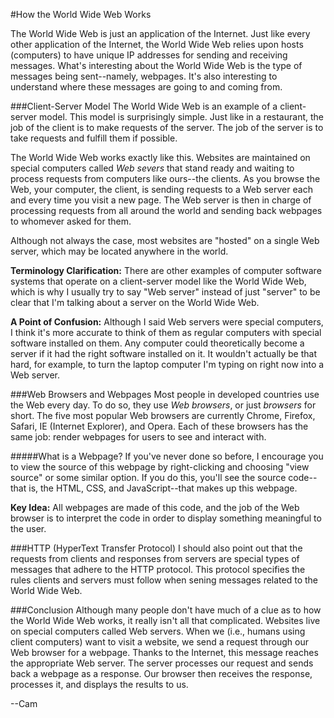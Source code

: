 #How the World Wide Web Works

The World Wide Web is just an application of the Internet. Just like every other application of the Internet, the World Wide Web relies upon hosts (computers) to have unique IP addresses for sending and receiving messages. What's interesting about the World Wide Web is the type of messages being sent--namely, webpages. It's also interesting to understand where these messages are going to and coming from.

###Client-Server Model
The World Wide Web is an example of a client-server model. This model is surprisingly simple. Just like in a restaurant, the job of the client is to make requests of the server. The job of the server is to take requests and fulfill them if possible.

The World Wide Web works exactly like this. Websites are maintained on special computers called *Web severs* that stand ready and waiting to process requests from computers like ours--the clients. As you browse the Web, your computer, the client, is sending requests to a Web server each and every time you visit a new page. The Web server is then in charge of processing requests from all around the world and sending back webpages to whomever asked for them.

Although not always the case, most websites are "hosted" on a single Web server, which may be located anywhere in the world.

**Terminology Clarification:** There are other examples of computer software systems that operate on a client-server model like the World Wide Web, which is why I usually try to say "Web server" instead of just "server" to be clear that I'm talking about a server on the World Wide Web.

**A Point of Confusion:** Although I said Web servers were special computers, I think it's more accurate to think of them as regular computers with special software installed on them. Any computer could theoretically become a server if it had the right software installed on it. It wouldn't actually be that hard, for example, to turn the laptop computer I'm typing on right now into a Web server.

###Web Browsers and Webpages
Most people in developed countries use the Web every day. To do so, they use *Web browsers*, or just *browsers* for short. The five most popular Web browsers are currently Chrome, Firefox, Safari, IE (Internet Explorer), and Opera. Each of these browsers has the same job: render webpages for users to see and interact with.

#####What is a Webpage?
If you've never done so before, I encourage you to view the source of this webpage by right-clicking and choosing "view source" or some similar option. If you do this, you'll see the source code--that is, the HTML, CSS, and JavaScript--that makes up this webpage.

**Key Idea:** All webpages are made of this code, and the job of the Web browser is to interpret the code in order to display something meaningful to the user.

###HTTP (HyperText Transfer Protocol)
I should also point out that the requests from clients and responses from servers are special types of messages that adhere to the HTTP protocol. This protocol specifies the rules clients and servers must follow when sening messages related to the World Wide Web.

###Conclusion
Although many people don't have much of a clue as to how the World Wide Web works, it really isn't all that complicated. Websites live on special computers called Web servers. When we (i.e., humans using client computers) want to visit a website, we send a request through our Web browser for a webpage. Thanks to the Internet, this message reaches the appropriate Web server. The server processes our request and sends back a webpage as a response. Our browser then receives the response, processes it, and displays the results to us.

--Cam
